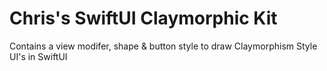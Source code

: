 # Chris's SwiftUI Claymorphic Kit

Contains a view modifer, shape & button style to draw Claymorphism Style UI's in SwiftUI

